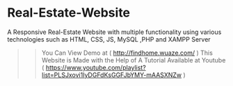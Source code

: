 # Real-Estate-Website
A Responsive Real-Estate Website with multiple functionality using various technologies such as HTML, CSS, JS, MySQL ,PHP and XAMPP Server

>> You Can View Demo at ( http://findhome.wuaze.com/ )
>> This Website is Made with the Help of A Tutorial Available at Youtube ( https://www.youtube.com/playlist?list=PLSJxovi1IyDGFdKsGGFJbYMY-mAASXNZw ) 
